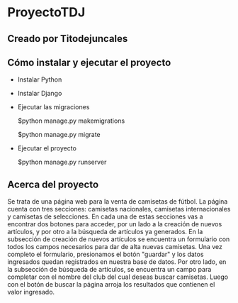 # ProyectoTDJ
## Creado por Titodejuncales

## Cómo instalar y ejecutar el proyecto

- Instalar Python
- Instalar Django
- Ejecutar las migraciones

  $python manage.py makemigrations
  
  $python manage.py migrate
  
- Ejecutar el proyecto

  $python manage.py runserver

## Acerca del proyecto
Se trata de una página web para la venta de camisetas de fútbol.
La página cuenta con tres secciones: camisetas nacionales, camisetas internacionales y camisetas de selecciones.
En cada una de estas secciones vas a encontrar dos botones para acceder, por un lado a la creación de nuevos artículos, 
y por otro a la búsqueda de artículos ya generados. 
En la subsección de creación de nuevos artículos se encuentra un formulario con todos los campos necesarios para dar
de alta nuevas camisetas. Una vez completo el formulario, presionamos el botón "guardar" y los datos ingresados quedan
registrados en nuestra base de datos.
Por otro lado, en la subsección de búsqueda de artículos, se encuentra un campo para completar con el nombre del club
del cual deseas buscar camisetas. Luego con el botón de buscar la página arroja los resultados que contienen el valor
ingresado.


